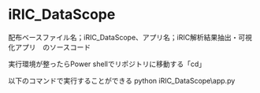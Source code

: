 # iRIC_DataScope
配布ベースファイル名；iRIC_DataScope、アプリ名；iRIC解析結果抽出・可視化アプリ　のソースコード



実行環境が整ったらPower shellでリポジトリに移動する「cd」

以下のコマンドで実行することができる
python iRIC_DataScope\app.py 